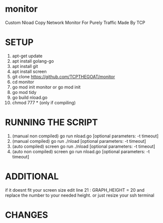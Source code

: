 # monitor
Custom Nload Copy Network Monitor For Purely Traffic Made By TCP

# SETUP

1. apt-get update
2. apt install golang-go 
3. apt install git
4. apt install screen
5. git clone https://github.com/TCPTHEGOAT/monitor
6. cd monitor
7. go mod init monitor or go mod init
8. go mod tidy 
9. go build nload.go
10. chmod 777 * (only if compiling)

# RUNNING THE SCRIPT

1. (manual non compiled) go run nload.go [optional parameters: -t timeout]
2. (manual compiled) go run ./nload [optional parameters: -t timeout]
3. (auto compiled) screen go run ./nload [optional parameters: -t timeout]
4. (auto non compiled) screen go run nload.go [optional parameters: -t timeout]

# ADDITIONAL
if it doesnt fit your screen size edit line 21 : GRAPH_HEIGHT = 20 and replace the number to your needed height. or just resize your ssh terminal

# CHANGES
